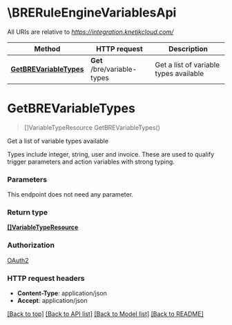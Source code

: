 # \BRERuleEngineVariablesApi

All URIs are relative to *https://integration.knetikcloud.com/*

Method | HTTP request | Description
------------- | ------------- | -------------
[**GetBREVariableTypes**](BRERuleEngineVariablesApi.md#GetBREVariableTypes) | **Get** /bre/variable-types | Get a list of variable types available


# **GetBREVariableTypes**
> []VariableTypeResource GetBREVariableTypes()

Get a list of variable types available

Types include integer, string, user and invoice. These are used to qualify trigger parameters and action variables with strong typing.


### Parameters
This endpoint does not need any parameter.

### Return type

[**[]VariableTypeResource**](VariableTypeResource.md)

### Authorization

[OAuth2](../README.md#OAuth2)

### HTTP request headers

 - **Content-Type**: application/json
 - **Accept**: application/json

[[Back to top]](#) [[Back to API list]](../README.md#documentation-for-api-endpoints) [[Back to Model list]](../README.md#documentation-for-models) [[Back to README]](../README.md)

